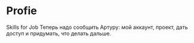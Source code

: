 # Profie
Skills for Job
Теперь надо сообщить Артуру: мой аккаунт, проект, дать доступ и придумать, что делать дальше.

